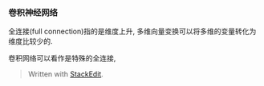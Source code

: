 ### 卷积神经网络
全连接(full connection)指的是维度上升, 
多维向量变换可以将多维的变量转化为维度比较少的. 

卷积网络可以看作是特殊的全连接, 


> Written with [StackEdit](https://stackedit.io/).
<!--stackedit_data:
eyJoaXN0b3J5IjpbLTcyNTk0Mzk5LC03OTU3Mjg2NTRdfQ==
-->